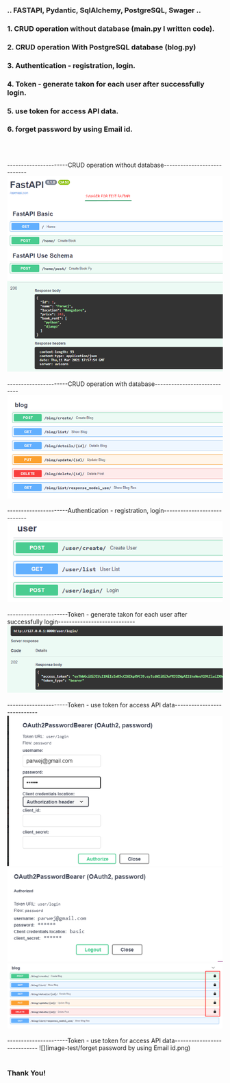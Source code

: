 ### .. FASTAPI, Pydantic, SqlAlchemy, PostgreSQL, Swager ..
### 1. CRUD operation without database (main.py I written code).
### 2. CRUD operation With PostgreSQL database (blog.py)
### 3. Authentication - registration, login. 
### 4. Token - generate takon for each user after successfully login. 
### 5. use token for access API data.  
### 6. forget password by using Email id.
<br><br>

----------------------CRUD operation without database----------------------------
![](image-test/fastapi-basic-main.png)
![](image-test/basic_output.png)
<br><br>
----------------------CRUD operation with database----------------------------
![](image-test/create_blog_stroe_db.png)
<br><br>
----------------------Authentication - registration, login----------------------------
![](image-test/create_user_auth.png)
<br><br>
----------------------Token - generate takon for each user after successfully login----------------------------
![](image-test/token.png)
<br><br>
----------------------Token - use token for access API data----------------------------
![](image-test/authenticate_token_user.png)
![](image-test/authenticate_token_success.png)
![](image-test/token_need.png)
<br><br>
----------------------Token - use token for access API data----------------------------
![](image-test/forget password by using Email id.png)
<br><br>

### Thank You!




